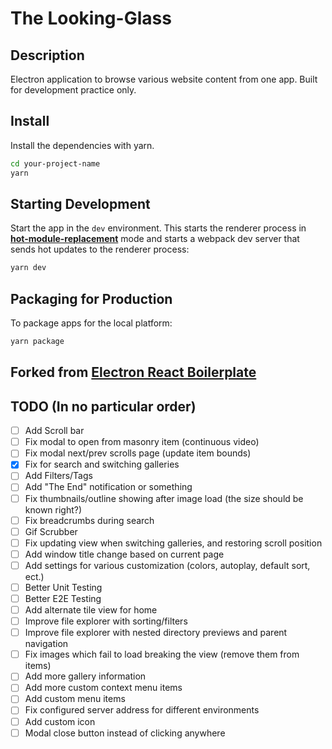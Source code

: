 # The Looking-Glass

## Description

Electron application to browse various website content from one app. Built for development practice only.

## Install

Install the dependencies with yarn.

```bash
cd your-project-name
yarn
```

## Starting Development

Start the app in the `dev` environment. This starts the renderer process in [**hot-module-replacement**](https://webpack.js.org/guides/hmr-react/) mode and starts a webpack dev server that sends hot updates to the renderer process:

```bash
yarn dev
```

## Packaging for Production

To package apps for the local platform:

```bash
yarn package
```

## Forked from [Electron React Boilerplate](https://github.com/electron-react-boilerplate)

## TODO (In no particular order)

- [ ] Add Scroll bar
- [ ] Fix modal to open from masonry item (continuous video)
- [ ] Fix modal next/prev scrolls page (update item bounds)
- [x] Fix for search and switching galleries
- [ ] Add Filters/Tags
- [ ] Add "The End" notification or something
- [ ] Fix thumbnails/outline showing after image load (the size should be known right?)
- [ ] Fix breadcrumbs during search
- [ ] Gif Scrubber
- [ ] Fix updating view when switching galleries, and restoring scroll position
- [ ] Add window title change based on current page
- [ ] Add settings for various customization (colors, autoplay, default sort, ect.)
- [ ] Better Unit Testing
- [ ] Better E2E Testing
- [ ] Add alternate tile view for home
- [ ] Improve file explorer with sorting/filters
- [ ] Improve file explorer with nested directory previews and parent navigation
- [ ] Fix images which fail to load breaking the view (remove them from items)
- [ ] Add more gallery information
- [ ] Add more custom context menu items
- [ ] Add custom menu items
- [ ] Fix configured server address for different environments
- [ ] Add custom icon
- [ ] Modal close button instead of clicking anywhere
